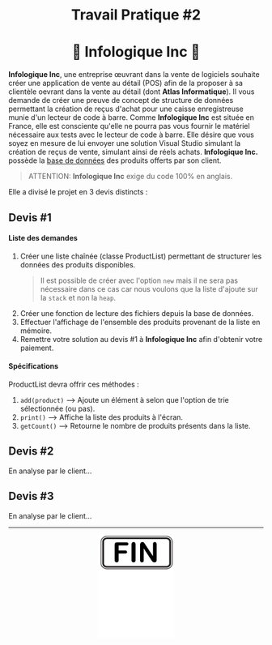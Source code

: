 <h1 align="Center">Travail Pratique #2</h1>
<h1 align="Center">🧾 Infologique Inc 🧾</h1>

**Infologique Inc**, une entreprise œuvrant dans la vente de logiciels souhaite créer une application de vente au détail (POS) afin de la proposer à sa clientèle oevrant dans la vente au détail (dont **Atlas Informatique**). Il vous demande de créer une preuve de concept de structure de données permettant la création de reçus d'achat pour une caisse enregistreuse munie d'un lecteur de code à barre. Comme **Infologique Inc** est située en France, elle est consciente qu'elle ne pourra pas vous fournir le matériel nécessaire aux tests avec le lecteur de code à barre. Elle désire que vous soyez en mesure de lui envoyer une solution Visual Studio simulant la création de reçus de vente, simulant ainsi de réels achats. **Infologique Inc.** possède la [base de données](./_bin/products.dat) des produits offerts par son client.

> ATTENTION: **Infologique Inc** exige du code 100% en anglais.

Elle a divisé le projet en 3 devis distincts :

## Devis #1

#### Liste des demandes

1. Créer une liste chaînée (classe ProductList) permettant de structurer les données des produits disponibles.
   > Il est possible de créer avec l'option `new` mais il ne sera pas nécessaire dans ce cas car nous voulons que la liste d'ajoute sur la `stack` et non la `heap`.
2. Créer une fonction de lecture des fichiers depuis la base de données.
3. Effectuer l'affichage de l'ensemble des produits provenant de la liste en mémoire.
4. Remettre votre solution au devis #1 à **Infologique Inc** afin d'obtenir votre paiement.

#### Spécifications

ProductList devra offrir ces méthodes :

1. `add(product)` --> Ajoute un élément à selon que l'option de trie sélectionnée (ou pas).
2. `print()` --> Affiche la liste des produits à l'écran.
3. `getCount()` --> Retourne le nombre de produits présents dans la liste.

## Devis #2

En analyse par le client...

## Devis #3

En analyse par le client...

<hr/>
<p align="Center"><img src="./images/end.png" alt="drawing" width="150"/></p>
